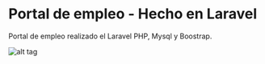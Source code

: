 # Portal de empleo - Hecho en Laravel

Portal de empleo realizado el Laravel PHP, Mysql y Boostrap.  

![alt tag](https://github.com/andrestntx/laravel-jobs-portal/blob/master/public/demo_jobs.png?raw=true)
